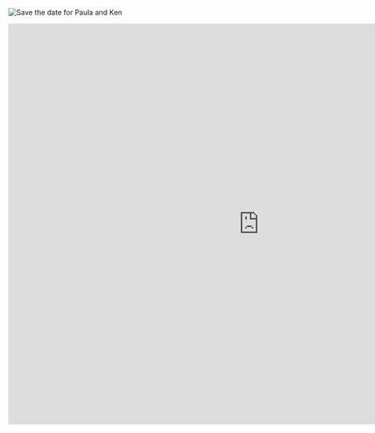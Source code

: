 ![Save the date for Paula and Ken](http://paulaandken.us/PAULEEKEN_Savethedate.jpg)

<iframe src="https://docs.google.com/forms/d/e/1FAIpQLSfGyktLTqUFQOd2YTxJnlSy0BxLLEiP6tyJX3RO9nAWwr_eaw/viewform" width="1000" height="800" frameborder="0" marginheight="0" marginwidth="0">Loading...</iframe>
